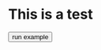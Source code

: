 # This is a test

<button type='button' id='run'>run example </button>

<div id='result'>
</div>


<script src="demo1.js"></script>


